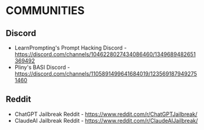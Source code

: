 # COMMUNITIES
## Discord
- LearnPrompting's Prompt Hacking Discord - https://discord.com/channels/1046228027434086460/1349689482651369492
- Pliny's BASI Discord - https://discord.com/channels/1105891499641684019/1235691879492751460

## Reddit
- ChatGPT Jailbreak Reddit - https://www.reddit.com/r/ChatGPTJailbreak/
- ClaudeAI Jailbreak Reddit - https://www.reddit.com/r/ClaudeAIJailbreak/
